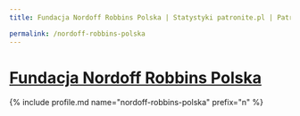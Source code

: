 ```yaml
---
title: Fundacja Nordoff Robbins Polska | Statystyki patronite.pl | Patromierz

permalink: /nordoff-robbins-polska
---
```


# [Fundacja Nordoff Robbins Polska](https://patronite.pl/nordoff-robbins-polska)

{% include profile.md name="nordoff-robbins-polska" prefix="n" %}
